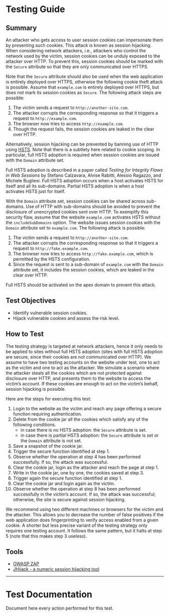 # Testing Guide

## Summary

An attacker who gets access to user session cookies can impersonate them by presenting such cookies. This attack is known as session hijacking. When considering network attackers, i.e., attackers who control the network used by the victim, session cookies can be unduly exposed to the attacker over HTTP. To prevent this, session cookies should be marked with the `Secure` attribute so that they are only communicated over HTTPS.

Note that the `Secure` attribute should also be used when the web application is entirely deployed over HTTPS, otherwise the following cookie theft attack is possible. Assume that `example.com` is entirely deployed over HTTPS, but does not mark its session cookies as `Secure`. The following attack steps are possible:

1.  The victim sends a request to `http://another-site.com`.
2.  The attacker corrupts the corresponding response so that it triggers a request to `http://example.com`.
3.  The browser now tries to access `http://example.com`.
4.  Though the request fails, the session cookies are leaked in the clear over HTTP.

Alternatively, session hijacking can be prevented by banning use of HTTP using [HSTS](https://en.wikipedia.org/wiki/HTTP_Strict_Transport_Security). Note that there is a subtlety here related to cookie scoping. In particular, full HSTS adoption is required when session cookies are issued with the `Domain` attribute set.

Full HSTS adoption is described in a paper called _Testing for Integrity Flaws in Web Sessions_ by Stefano Calzavara, Alvise Rabitti, Alessio Ragazzo, and Michele Bugliesi. Full HSTS adoption occurs when a host activates HSTS for itself and all its sub-domains. Partial HSTS adoption is when a host activates HSTS just for itself.

With the `Domain` attribute set, session cookies can be shared across sub-domains. Use of HTTP with sub-domains should be avoided to prevent the disclosure of unencrypted cookies sent over HTTP. To exemplify this security flaw, assume that the website `example.com` activates HSTS without the `includeSubDomains` option. The website issues session cookies with the `Domain` attribute set to `example.com`. The following attack is possible:

1.  The victim sends a request to `http://another-site.com`.
2.  The attacker corrupts the corresponding response so that it triggers a request to `http://fake.example.com`.
3.  The browser now tries to access `http://fake.example.com`, which is permitted by the HSTS configuration.
4.  Since the request is sent to a sub-domain of `example.com` with the `Domain` attribute set, it includes the session cookies, which are leaked in the clear over HTTP.

Full HSTS should be activated on the apex domain to prevent this attack.

## Test Objectives

-   Identify vulnerable session cookies.
-   Hijack vulnerable cookies and assess the risk level.

## How to Test

The testing strategy is targeted at network attackers, hence it only needs to be applied to sites without full HSTS adoption (sites with full HSTS adoption are secure, since their cookies are not communicated over HTTP). We assume to have two testing accounts on the website under test, one to act as the victim and one to act as the attacker. We simulate a scenario where the attacker steals all the cookies which are not protected against disclosure over HTTP, and presents them to the website to access the victim’s account. If these cookies are enough to act on the victim’s behalf, session hijacking is possible.

Here are the steps for executing this test:

1.  Login to the website as the victim and reach any page offering a secure function requiring authentication.
2.  Delete from the cookie jar all the cookies which satisfy any of the following conditions.
    -   in case there is no HSTS adoption: the `Secure` attribute is set.
    -   in case there is partial HSTS adoption: the `Secure` attribute is set or the `Domain` attribute is not set.
3.  Save a snapshot of the cookie jar.
4.  Trigger the secure function identified at step 1.
5.  Observe whether the operation at step 4 has been performed successfully. If so, the attack was successful.
6.  Clear the cookie jar, login as the attacker and reach the page at step 1.
7.  Write in the cookie jar, one by one, the cookies saved at step 3.
8.  Trigger again the secure function identified at step 1.
9.  Clear the cookie jar and login again as the victim.
10.  Observe whether the operation at step 8 has been performed successfully in the victim’s account. If so, the attack was successful; otherwise, the site is secure against session hijacking.

We recommend using two different machines or browsers for the victim and the attacker. This allows you to decrease the number of false positives if the web application does fingerprinting to verify access enabled from a given cookie. A shorter but less precise variant of the testing strategy only requires one testing account. It follows the same pattern, but it halts at step 5 (note that this makes step 3 useless).

## Tools

-   [OWASP ZAP](https://www.zaproxy.org)
-   [JHijack - a numeric session hijacking tool](https://sourceforge.net/projects/jhijack/)

---

# Test Documentation

Document here every action performed for this test.